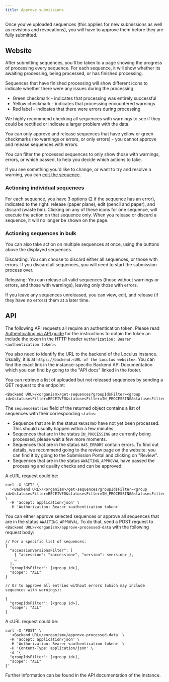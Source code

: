 ```yaml
---
title: Approve submissions
---
```


Once you've uploaded sequences (this applies for new submissions as well as revisions and revocations), you will have to approve them before they are fully submitted.

## Website

After submitting sequences, you'll be taken to a page showing the progress of processing every sequence. For each sequence, it will show whether its awaiting processing, being processed, or has finished processing.

Sequences that have finished processing will show different icons to indicate whether there were any issues during the processing.

-   Green checkmark - indicates that processing was entirely successful
-   Yellow checkmark - indicates that processing encountered warnings
-   Red label - indicates that there were errors during processing

We highly recommend checking all sequences with warnings to see if they could be rectified or indicate a larger problem with the data.

You can only approve and release sequences that have yellow or green checkmarks (no warnings or errors, or only errors) - you cannot approve and release sequences with errors.

You can filter the processed sequences to only show those with warnings, errors, or which passed, to help you decide which actions to take.

If you see something you'd like to change, or want to try and resolve a warning, you can [edit the sequence](../edit-submissions).

### Actioning individual sequences

For each sequence, you have 3 options (2 if the sequence has an error), indicated to the right: release (paper plane), edit (pencil and paper), and discard (waste bin). Clicking on any of these icons for one sequence, will execute the action on that sequence only. When you release or discard a sequence, it will no longer be shown on the page.

### Actioning sequences in bulk

You can also take action on multiple sequences at once, using the buttons above the displayed sequences.

Discarding: You can choose to discard either all sequences, or those with errors. If you discard all sequences, you will need to start the submission process over.

Releasing: You can release all valid sequences (those without warnings or errors, and those with warnings), leaving only those with errors.

If you leave any sequences unreleased, you can view, edit, and release (if they have no errors) them at a later time.

## API

The following API requests all require an authentication token. Please read [Authenticating via API guide](../authenticate-via-api/) for the instructions to obtain the token an include the token in the HTTP header `Authorization: Bearer <authentication token>`.

You also need to identify the URL to the backend of the Loculus instance. Usually, it is at `https://backend.<URL of the Loculus website>`. You can find the exact link in the instance-specific Backend API Documentation which you can find by going to the "API docs" linked in the footer.

You can retrieve a list of uploaded but not released sequences by sending a GET request to the endpoint:

```
<Backend URL>/<organism>/get-sequences?groupIdsFilter=<group id>&statusesFilter=RECEIVED&statusesFilter=IN_PROCESSING&statusesFilter=HAS_ERRORS&statusesFilter=AWAITING_APPROVAL&warningsFilter=INCLUDE_WARNINGS
```

The `sequenceEntries` field of the returned object contains a list of sequences with their corresponding `status`:

-   Sequence that are in the status `RECEIVED` have not yet been processed. This should usually happen within a few minutes.
-   Sequences that are in the status `IN_PROCESSING` are currently being processed, please wait a few more moments.
-   Sequences that are in the status `HAS_ERRORS` contain errors. To find out details, we recommend going to the review page on the website: you can find it by going to the Submission Portal and clicking on "Review".
-   Sequences that are in the status `AWAITING_APPROVAL` have passed the processing and quality checks and can be approved.

A cURL request could be:

```
curl -X 'GET' \
  '<Backend URL>/<organism>/get-sequences?groupIdsFilter=<group id>&statusesFilter=RECEIVED&statusesFilter=IN_PROCESSING&statusesFilter=HAS_ERRORS&statusesFilter=AWAITING_APPROVAL&warningsFilter=INCLUDE_WARNINGS' \
  -H 'accept: application/json' \
  -H 'Authorization: Bearer <authentication token>'
```

You can either approve selected sequences or approve all sequences that are in the status `AWAITING_APPROVAL`. To do that, send a POST request to `<Backend URL>/<organism>/approve-processed-data` with the following request body:

```
// For a specific list of sequences:
{
  "accessionVersionsFilter": [
    { "accession": "<accession>", "version": <version> },
    …
  ],
  "groupIdsFilter": [<group id>],
  "scope": "ALL"
}

// Or to approve all entries without errors (which may include sequences with warnings):

{
  "groupIdsFilter": [<group id>],
  "scope": "ALL"
}
```

A cURL request could be:

```
curl -X 'POST' \
  '<Backend URL>/<organism>/approve-processed-data' \
  -H 'accept: application/json' \
  -H 'Authorization: Bearer <authentication token>' \
  -H 'Content-Type: application/json' \
  -d '{
  "groupIdsFilter": [<group id>],
  "scope": "ALL"
}'
```

Further information can be found in the API documentation of the instance.

